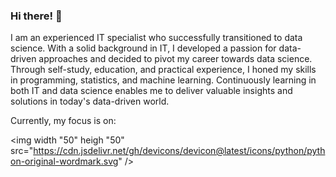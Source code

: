 ### Hi there! 👋
I am an experienced IT specialist who successfully transitioned to data science. With a solid background in IT, I developed a passion for data-driven approaches and decided to pivot my career towards data science. Through self-study, education, and practical experience, I honed my skills in programming, statistics, and machine learning. Continuously learning in both IT and data science enables me to deliver valuable insights and solutions in today's data-driven world.

Currently, my focus is on:

<img width "50" heigh "50" src="https://cdn.jsdelivr.net/gh/devicons/devicon@latest/icons/python/python-original-wordmark.svg" />
          
